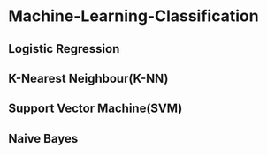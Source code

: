 # Machine-Learning-Classification

## Logistic Regression

## K-Nearest Neighbour(K-NN)

## Support Vector Machine(SVM)

## Naive Bayes
